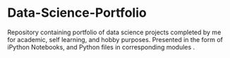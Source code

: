 # Data-Science-Portfolio
Repository containing portfolio of data science projects completed by me for academic, self learning, and hobby purposes. Presented in the form of iPython Notebooks, and Python files in corresponding modules .
